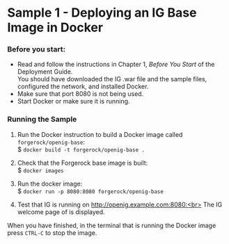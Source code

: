 # Sample 1 - Deploying an IG Base Image in Docker

### Before you start:
* Read and follow the instructions in Chapter 1, <i>Before You Start</i> of the Deployment Guide.<br>
You should have downloaded the IG .war file and the sample files, configured the network, and installed Docker.
* Make sure that port 8080 is not being used.
* Start Docker or make sure it is running.

### Running the Sample

1. Run the Docker instruction to build a Docker image called `forgerock/openig-base`:<br>
$ `docker build -t forgerock/openig-base .`
 
2. Check that the Forgerock base image is built:<br>
$ `docker images`

3. Run the docker image:<br>
$ `docker run -p 8080:8080 forgerock/openig-base`

4. Test that IG is running on http://openig.example.com:8080:<br>
The IG welcome page of is displayed. 
  
When you have finished, in the terminal that is running the Docker image press `CTRL-C` to stop the image.
